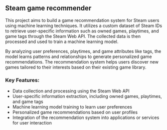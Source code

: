 ## Steam game recommender

This project aims to build a game recommendation system for Steam users using machine learning techniques. It utilizes a custom dataset of Steam IDs to retrieve user-specific information such as owned games, playtimes, and game tags through the Steam Web API. The collected data is then processed and used to train a machine learning model.

By analyzing user preferences, playtimes, and game attributes like tags, the model learns patterns and relationships to generate personalized game recommendations. The recommendation system helps users discover new games tailored to their interests based on their existing game library.

### Key Features:
* Data collection and processing using the Steam Web API
* User-specific information extraction, including owned games, playtimes, and game tags
* Machine learning model training to learn user preferences
* Personalized game recommendations based on user profiles
* Integration of the recommendation system into applications or services for user interaction
